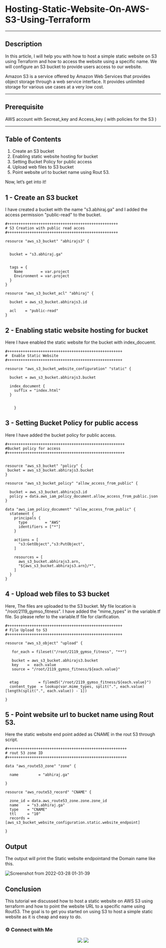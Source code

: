 # Hosting-Static-Website-On-AWS-S3-Using-Terraform

-----
## Description

In this article, I will help you with how to host a simple static website on S3 using Terraform and how to access the website using a specific name. We will configure an S3 bucket to provide users access to our website.

Amazon S3 is a service offered by Amazon Web Services that provides object storage through a web service interface. It provides unlimited storage for various use cases at a very low cost.

-----
## Prerequisite

AWS account with Secreat_key and Access_key (  with policies for the S3 )

-----
## Table of Contents

1. Create an S3 bucket
2. Enabling static website hosting for bucket
3. Setting Bucket Policy for public access
4. Upload web files to S3 bucket
5. Point website url to bucket name using Rout 53.

Now, let’s get into it!

## 1 - Create an S3 bucket

 I have created a bucket with the name "s3.abhiraj.ga" and I added the access permission "public-read" to the bucket.
~~~
#++++++++++++++++++++++++++++++++++++++++++++++++++
# S3 Creation with public read acces
#++++++++++++++++++++++++++++++++++++++++++++++++++

resource "aws_s3_bucket" "abhirajs3" {


  bucket = "s3.abhiraj.ga"


  tags = {
    Name        = var.project
    Environment = var.project
  }
}

resource "aws_s3_bucket_acl" "abhiraj" {

  bucket = aws_s3_bucket.abhirajs3.id

  acl    = "public-read"
}

~~~

## 2 - Enabling static website hosting for bucket

Here I have enabled the static website for the bucket with index_docuemt.

~~~
#++++++++++++++++++++++++++++++++++++++++++++++++++++
#  Enable Static Website
#++++++++++++++++++++++++++++++++++++++++++++++++++++

resource "aws_s3_bucket_website_configuration" "static" {

  bucket = aws_s3_bucket.abhirajs3.bucket

  index_document {
    suffix = "index.html"
  }


    }

~~~~

## 3 - Setting Bucket Policy for public access

Here I have added the bucket policy for public access.

~~~
#+++++++++++++++++++++++++++++++++++++++++++++++++++++
#Bucket policy for access
#+++++++++++++++++++++++++++++++++++++++++++++++++++++


resource "aws_s3_bucket" "policy" {
 bucket = aws_s3_bucket.abhirajs3.bucket
}

resource "aws_s3_bucket_policy" "allow_access_from_public" {

  bucket = aws_s3_bucket.abhirajs3.id
  policy = data.aws_iam_policy_document.allow_access_from_public.json
}

data "aws_iam_policy_document" "allow_access_from_public" {
  statement {
    principals {
      type        = "AWS"
      identifiers = ["*"]
    }

    actions = [
      "s3:GetObject","s3:PutObject",
    ]

    resources = [
      aws_s3_bucket.abhirajs3.arn,
      "${aws_s3_bucket.abhirajs3.arn}/*",
    ]
  }
}
~~~

## 4 - Upload web files to S3 bucket

Here, The files are uploaded to the S3 bucket. My file location is "/root/2119_gymso_fitness". I have added the "mime_types" in the variable.tf file. So please refer to the variable.tf file for clarification.

~~~
#++++++++++++++++++++++++++++++++++++++++++++++++++++
# File Upload to S3
#++++++++++++++++++++++++++++++++++++++++++++++++++++

resource "aws_s3_object" "upload" {

   for_each = fileset("/root/2119_gymso_fitness", "**")

   bucket = aws_s3_bucket.abhirajs3.bucket
   key    =  each.value
   source = "/root/2119_gymso_fitness/${each.value}"


  etag         = filemd5("/root/2119_gymso_fitness/${each.value}")
  content_type  = lookup(var.mime_types, split(".", each.value)[length(split(".", each.value)) - 1])

}

~~~

## 5 - Point website url to bucket name using Rout 53.

Here the static website end point added as CNAME in the rout 53 through script.
~~~
#++++++++++++++++++++++++++++++++++++++++++++++++++++++
# rout 53 zone ID
#++++++++++++++++++++++++++++++++++++++++++++++++++++++

data "aws_route53_zone" "zone" {

  name         = "abhiraj.ga"

}

resource "aws_route53_record" "CNAME" {

  zone_id = data.aws_route53_zone.zone.zone_id
  name    = "s3.abhiraj.ga"
  type    = "CNAME"
  ttl     = "10"
  records = [aws_s3_bucket_website_configuration.static.website_endpoint]

}

~~~

## Output

The output will print the Static website endpointand the Domain name like this.

![Screenshot from 2022-03-28 01-31-39](https://user-images.githubusercontent.com/100773790/160299989-91de6d3d-1641-482f-bcf3-841546cc213e.png)




## Conclusion

This tutorial we discussed how to host a static website on AWS S3 using terraform and how to point the website URL to a specific name using Rout53. The goal is to get you started on using S3 to host a simple static website as it is cheap and easy to do.

### ⚙️ Connect with Me

<p align="center">
 <a href="https://www.instagram.com/_r.e.b.e.l.z_33/"><img src="https://img.shields.io/badge/Instagram-E4405F?style=for-the-badge&logo=instagram&logoColor=white"/></a>
<a href="https://www.linkedin.com/in/abhiraj-parthan-82038b191"><img src="https://img.shields.io/badge/LinkedIn-0077B5?style=for-the-badge&logo=linkedin&logoColor=white"/></a> 



